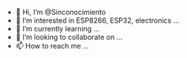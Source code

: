 - 👋 Hi, I’m @Sinconocimiento
- 👀 I’m interested in ESP8266, ESP32, electronics ...
- 🌱 I’m currently learning ...
- 💞️ I’m looking to collaborate on ...
- 📫 How to reach me ...

<!---
Sinconocimiento/Sinconocimiento is a ✨ special ✨ repository because its `README.md` (this file) appears on your GitHub profile.
You can click the Preview link to take a look at your changes.
--->
